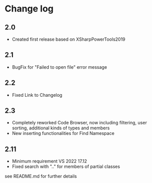 # Change log

## 2.0

- Created first release based on XSharpPowerTools2019

## 2.1

- BugFix for "Failed to open file" error message

## 2.2

- Fixed Link to Changelog

## 2.3

- Completely reworked Code Browser, now including filtering, user sorting, additional kinds of types and members
- New inserting functionalities for Find Namespace

## 2.11
- Minimum requirement VS 2022 17.12
- Fixed search with ".." for members of partial classes

see README.md for further details
